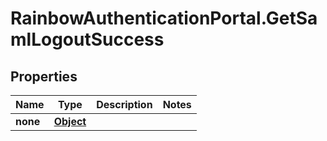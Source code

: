 # RainbowAuthenticationPortal.GetSamlLogoutSuccess

## Properties

Name | Type | Description | Notes
------------ | ------------- | ------------- | -------------
**none** | [**Object**](.md) |  | 


